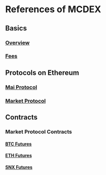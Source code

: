 # References of MCDEX

## Basics

### [Overview](en/overview.md)


### [Fees](en/fees.md)

## Protocols on Ethereum

### [Mai Protocol](https://github.com/mcdexio/documents/blob/master/en/mai.md)

### [Market Protocol](en/market-protocol.md)

## Contracts 

### Market Protocol Contracts

#### [BTC Futures](en/btc-mp.md)

#### [ETH Futures](en/eth-mp.md)

#### [SNX Futures](en/eth-mp.md)
